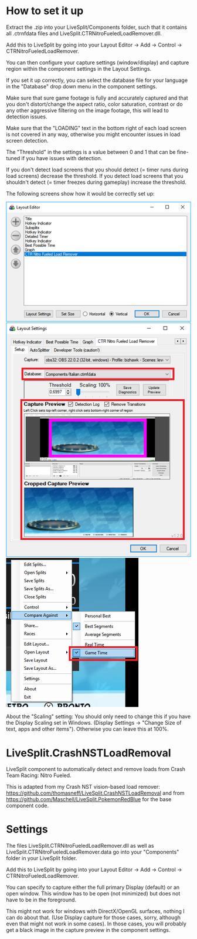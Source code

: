 # How to set it up

Extract the .zip into your LiveSplit/Components folder, such that it contains all .ctrnfdata files and LiveSplit.CTRNitroFueledLoadRemover.dll.

Add this to LiveSplit by going into your Layout Editor -> Add -> Control -> CTRNitroFueledLoadRemover.

You can then configure your capture settings (window/display) and capture region within the component settings in the Layout Settings.

If you set it up correctly, you can select the database file for your language in the "Database" drop down menu in the component settings.

Make sure that sure game footage is fully and accurately captured and that you don't distort/change the aspect ratio, color saturation, contrast or do any other aggressive filtering on the image footage, this will lead to detection issues.

Make sure that the "LOADING" text in the bottom right of each load screen is not covered in any way, otherwise you might encounter issues in load screen detection.

The "Threshold" in the settings is a value between 0 and 1 that can be fine-tuned if you have issues with detection.

If you don't detect load screens that you should detect (= timer runs during load screens) decrease the threshold. If you detect load screens that you shouldn't detect (= timer freezes during gameplay) increase the threshold.


The following screens show how it would be correctly set up:

![Setup Layout Settings](setup_layout_editor.png "Layout Settings")
![Setup Component Settings](setup_component_editor.png "Component Settings")
![Compare Against GameTime](compare_against_gametime.png "Compare Against GameTime")


About the "Scaling" setting: You should only need to change this if you have the Display Scaling set in Windows. (Display Settings -> "Change Size of text, apps and other items"). Otherwise you can leave this at 100%.



# LiveSplit.CrashNSTLoadRemoval
LiveSplit component to automatically detect and remove loads from Crash Team Racing: Nitro Fueled.

This is adapted from my Crash NST vision-based load remover: https://github.com/thomasneff/LiveSplit.CrashNSTLoadRemoval
and from https://github.com/Maschell/LiveSplit.PokemonRedBlue for the base component code.

# Settings
The files LiveSplit.CTRNitroFueledLoadRemover.dll as well as LiveSplit.CTRNitroFueledLoadRemover.data go into your "Components" folder in your LiveSplit folder.

Add this to LiveSplit by going into your Layout Editor -> Add -> Control -> CTRNitroFueledLoadRemover.

You can specify to capture either the full primary Display (default) or an open window. This window has to be open (not minimized) but does not have to be in the foreground.

This might not work for windows with DirectX/OpenGL surfaces, nothing I can do about that. (Use Display capture for those cases, sorry, although even that might not work in some cases). In those cases, you will probably get a black image in the capture preview in the component settings.

